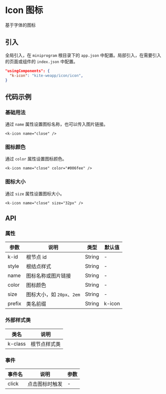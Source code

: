 # Icon 图标

基于字体的图标

## 引入

全局引入，在 `miniprogram` 根目录下的 `app.json` 中配置。局部引入，在需要引入的页面或组件的 `index.json` 中配置。

```json
"usingComponents": {
  "k-icon": "kite-weapp/icon/icon",
}
```

## 代码示例

### 基础用法

通过 `name` 属性设置图标名称，也可以传入图片链接。

```wxml
<k-icon name="close" />
```

### 图标颜色

通过 `color` 属性设置图标颜色。

```wxml
<k-icon name="close" color="#006fee" />
```

### 图标大小

通过 `size` 属性设置图标大小。

```wxml
<k-icon name="close" size="32px" />
```

## API

### 属性

| 参数   | 说明                       | 类型   | 默认值 |
| ------ | -------------------------- | ------ | ------ |
| k-id   | 根节点 id                  | String | -      |
| style  | 根结点样式                 | String | -      |
| name   | 图标名称或图片链接         | String | -      |
| color  | 图标颜色                   | String | -      |
| size   | 图标大小，如 `20px`、`2em` | String | -      |
| prefix | 类名前缀                   | String | k-icon |

### 外部样式类

| 类名    | 说明         |
| ------- | ------------ |
| k-class | 根节点样式类 |

### 事件

| 事件名 | 说明           | 参数 |
| ------ | -------------- | ---- |
| click  | 点击图标时触发 | -    |
